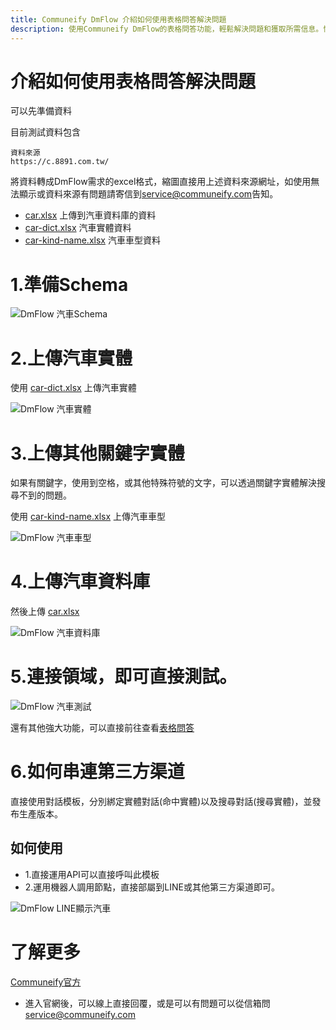 ```yaml
---
title: Communeify DmFlow 介紹如何使用表格問答解決問題
description: 使用Communeify DmFlow的表格問答功能，輕鬆解決問題和獲取所需信息。快速回答用戶的問題，並提供有針對性的解決方案。加快問題解決速度，提升用戶滿意度。
---
```


# 介紹如何使用表格問答解決問題

可以先準備資料

目前測試資料包含

```
資料來源
https://c.8891.com.tw/
```

將資料轉成DmFlow需求的excel格式，縮圖直接用上述資料來源網址，如使用無法顯示或資料來源有問題請寄信到<service@communeify.com>告知。

- [car.xlsx](../../../../../../files/xlsx/car.xlsx "car.xlsx") 上傳到汽車資料庫的資料
- [car-dict.xlsx](../../../../../../files/xlsx/car-dict.xlsx "car-dict.xlsx") 汽車實體資料
- [car-kind-name.xlsx](../../../../../../files/xlsx/car-kind-name.xlsx "car-kind-name.xlsx") 汽車車型資料

# 1.準備Schema

![DmFlow 汽車Schema](../../../../../../images/tw/tableqa-example/car-schema.png "DmFlow 汽車Schema")

# 2.上傳汽車實體

使用 [car-dict.xlsx](../../../../../../files/xlsx/car-dict.xlsx "car-dict.xlsx") 上傳汽車實體

![DmFlow 汽車實體](../../../../../../images/tw/tableqa-example/car-entity.png "DmFlow 汽車實體")

# 3.上傳其他關鍵字實體

如果有關鍵字，使用到空格，或其他特殊符號的文字，可以透過關鍵字實體解決搜尋不到的問題。

使用 [car-kind-name.xlsx](../../../../../../files/xlsx/car-kind-name.xlsx "car-kind-name.xlsx") 上傳汽車車型

![DmFlow 汽車車型](../../../../../../images/tw/tableqa-example/car-type.png "DmFlow 汽車車型")

# 4.上傳汽車資料庫

然後上傳 [car.xlsx](../../../../../../files/xlsx/car.xlsx "car.xlsx")

![DmFlow 汽車資料庫](../../../../../../images/tw/tableqa-example/car-data.png "DmFlow 汽車資料庫")

# 5.連接領域，即可直接測試。

![DmFlow 汽車測試](../../../../../../images/tw/tableqa-example/car-test.png "DmFlow 汽車測試")

還有其他強大功能，可以直接前往查看[表格問答](../../tutorials/docs/qa-intro.html)

# 6.如何串連第三方渠道

直接使用對話模板，分別綁定實體對話(命中實體)以及搜尋對話(搜尋實體)，並發布生產版本。

## 如何使用

- 1.直接運用API可以直接呼叫此模板
- 2.運用機器人調用節點，直接部屬到LINE或其他第三方渠道即可。

![DmFlow LINE顯示汽車](../../../../../../images/tw/tableqa-example/car-line-display.png "DmFlow LINE顯示汽車")


# 了解更多

[Communeify官方](https://communeify.com/)

- 進入官網後，可以線上直接回覆，或是可以有問題可以從信箱問<service@communeify.com>
